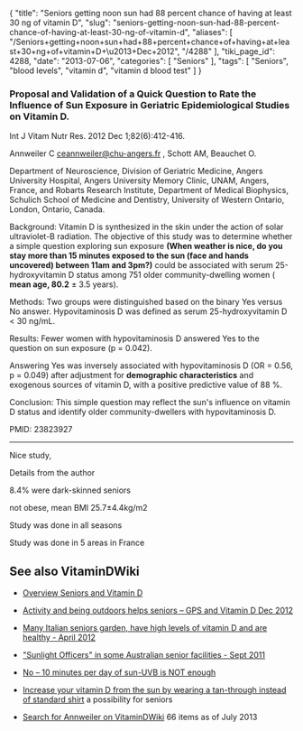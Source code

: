 {
    "title": "Seniors getting noon sun had 88 percent chance of having at least 30 ng of vitamin D",
    "slug": "seniors-getting-noon-sun-had-88-percent-chance-of-having-at-least-30-ng-of-vitamin-d",
    "aliases": [
        "/Seniors+getting+noon+sun+had+88+percent+chance+of+having+at+least+30+ng+of+vitamin+D+\u2013+Dec+2012",
        "/4288"
    ],
    "tiki_page_id": 4288,
    "date": "2013-07-06",
    "categories": [
        "Seniors"
    ],
    "tags": [
        "Seniors",
        "blood levels",
        "vitamin d",
        "vitamin d blood test"
    ]
}


### Proposal and Validation of a Quick Question to Rate the Influence of Sun Exposure in Geriatric Epidemiological Studies on Vitamin D.

Int J Vitam Nutr Res. 2012 Dec 1;82(6):412-416.

Annweiler C ceannweiler@chu-angers.fr , Schott AM, Beauchet O.

Department of Neuroscience, Division of Geriatric Medicine, Angers University Hospital, Angers University Memory Clinic, UNAM, Angers, France, and Robarts Research Institute, Department of Medical Biophysics, Schulich School of Medicine and Dentistry, University of Western Ontario, London, Ontario, Canada.

Background: Vitamin D is synthesized in the skin under the action of solar ultraviolet-B radiation. The objective of this study was to determine whether a simple question exploring sun exposure  **(When weather is nice, do you stay more than 15 minutes exposed to the sun (face and hands uncovered) between 11am and 3pm?)**  could be associated with serum 25-hydroxyvitamin D status among 751 older community-dwelling women ( **mean age, 80.2**  ± 3.5 years). 

Methods: Two groups were distinguished based on the binary Yes versus No answer. Hypovitaminosis D was defined as serum 25-hydroxyvitamin D < 30 ng/mL. 

Results: Fewer women with hypovitaminosis D answered Yes to the question on sun exposure (p = 0.042). 

Answering Yes was inversely associated with hypovitaminosis D (OR = 0.56, p = 0.049) after adjustment for  **demographic characteristics**  and exogenous sources of vitamin D, with a positive predictive value of 88 %. 

Conclusion: This simple question may reflect the sun's influence on vitamin D status and identify older community-dwellers with hypovitaminosis D.

PMID:     23823927

---

Nice study, 

Details from the author

8.4% were dark-skinned seniors

not obese,  mean BMI 25.7±4.4kg/m2

Study was done in all seasons 

Study was done in 5 areas in France

## See also VitaminDWiki

* [Overview Seniors and Vitamin D](/tags/overview-seniors-and-vitamin-d.html)

* [Activity and being outdoors helps seniors – GPS and Vitamin D Dec 2012 ](/posts/activity-and-being-outdoors-helps-seniors-gps-and-vitamin-d)

* [Many Italian seniors garden, have high levels of vitamin D and are healthy - April 2012](/tags/many-italian-seniors-garden-have-high-levels-of-vitamin-d-and-are-healthy-april-2012.html)

* ["Sunlight Officers" in some Australian senior facilities - Sept 2011](/tags/sunlight-officers-in-some-australian-senior-facilities-sept-2011.html)

* [No – 10 minutes per day of sun-UVB is NOT enough](/tags/no-10-minutes-per-day-of-sun-uvb-is-not-enough.html)

* [Increase your vitamin D from the sun by wearing a tan-through instead of standard shirt](/posts/increase-your-vitamin-d-from-the-sun-by-wearing-a-tan-through-instead-of-standard-shirt) a possibility for seniors

* [Search for Annweiler on VitaminDWiki](https://www.VitaminDWiki.com/Search+Results?hl=en&oe=UTF-8&ie=UTF-8&btnG=Google+Search&googles.x=0&googles.y=0&q=Annweiler&domains=VitaminDWiki.com&sitesearch=VitaminDWiki.com) 66 items as of July 2013
